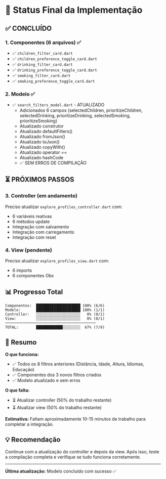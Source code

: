 # 🎉 Status Final da Implementação

## ✅ CONCLUÍDO

### 1. Componentes (6 arquivos) ✅
- ✅ `children_filter_card.dart`
- ✅ `children_preference_toggle_card.dart`
- ✅ `drinking_filter_card.dart`
- ✅ `drinking_preference_toggle_card.dart`
- ✅ `smoking_filter_card.dart`
- ✅ `smoking_preference_toggle_card.dart`

### 2. Modelo ✅
- ✅ `search_filters_model.dart` - ATUALIZADO
  - Adicionados 6 campos (selectedChildren, prioritizeChildren, selectedDrinking, prioritizeDrinking, selectedSmoking, prioritizeSmoking)
  - Atualizado construtor
  - Atualizado defaultFilters()
  - Atualizado fromJson()
  - Atualizado toJson()
  - Atualizado copyWith()
  - Atualizado operator ==
  - Atualizado hashCode
  - ✅ SEM ERROS DE COMPILAÇÃO

## ⏳ PRÓXIMOS PASSOS

### 3. Controller (em andamento)
Preciso atualizar `explore_profiles_controller.dart` com:
- 6 variáveis reativas
- 6 métodos update
- Integração com salvamento
- Integração com carregamento
- Integração com reset

### 4. View (pendente)
Preciso atualizar `explore_profiles_view.dart` com:
- 6 imports
- 6 componentes Obx

## 📊 Progresso Total

```
Componentes:  ████████████████████ 100% (6/6)
Modelo:       ████████████████████ 100% (1/1)
Controller:   ░░░░░░░░░░░░░░░░░░░░   0% (0/1)
View:         ░░░░░░░░░░░░░░░░░░░░   0% (0/1)
─────────────────────────────────────────
TOTAL:        ████████████░░░░░░░░  67% (7/9)
```

## 🎯 Resumo

**O que funciona:**
- ✅ Todos os 8 filtros anteriores (Distância, Idade, Altura, Idiomas, Educação)
- ✅ Componentes dos 3 novos filtros criados
- ✅ Modelo atualizado e sem erros

**O que falta:**
- ⏳ Atualizar controller (50% do trabalho restante)
- ⏳ Atualizar view (50% do trabalho restante)

**Estimativa:** Faltam aproximadamente 10-15 minutos de trabalho para completar a integração.

## 💡 Recomendação

Continue com a atualização do controller e depois da view. Após isso, teste a compilação completa e verifique se tudo funciona corretamente.

---

**Última atualização:** Modelo concluído com sucesso ✅

